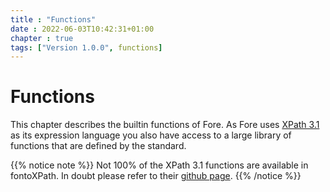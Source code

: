 ```yaml
---
title : "Functions"
date : 2022-06-03T10:42:31+01:00
chapter : true
tags: ["Version 1.0.0", functions]
---
```


# Functions

This chapter describes the builtin functions of Fore. As Fore uses
<a href="https://www.w3.org/TR/xpath-functions-31/" target="_blank">XPath 3.1</a> as its expression language you also have access to a large
library of functions that are defined by the standard.  

{{% notice note %}}
Not 100% of the XPath 3.1 functions are available in fontoXPath. In doubt
please refer to their <a href="https://github.com/FontoXML/fontoxpath" target="_blank">github page</a>.
{{% /notice %}}
